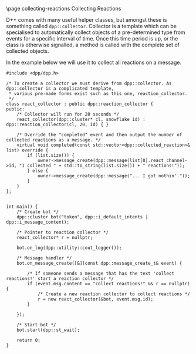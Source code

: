 \page collecting-reactions Collecting Reactions

D++ comes with many useful helper classes, but amongst these is something called `dpp::collector`. Collector is a template which can be specialised to automatically collect objects of a pre-determined type from events for a specific interval of time. Once this time period is up, or the class is otherwise signalled, a method is called with the complete set of collected objects.

In the example below we will use it to collect all reactions on a message.

~~~~~~~~~~{.cpp}
#include <dpp/dpp.h>

/* To create a collector we must derive from dpp::collector. As dpp::collector is a complicated template,
 * various pre-made forms exist such as this one, reaction_collector.
 */
class react_collector : public dpp::reaction_collector {
public:
	/* Collector will run for 20 seconds */
	react_collector(dpp::cluster* cl, snowflake id) : dpp::reaction_collector(cl, 20, id) { }

	/* Override the "completed" event and then output the number of collected reactions as a message. */
	virtual void completed(const std::vector<dpp::collected_reaction>& list) override {
		if (list.size()) {
			owner->message_create(dpp::message(list[0].react_channel->id, "I collected " + std::to_string(list.size()) + " reactions!"));
		} else {
			owner->message_create(dpp::message("... I got nothin'."));
		}
	}
};


int main() {
	/* Create bot */
	dpp::cluster bot("token", dpp::i_default_intents | dpp::i_message_content);

	/* Pointer to reaction collector */
	react_collector* r = nullptr;

    bot.on_log(dpp::utility::cout_logger());

	/* Message handler */
	bot.on_message_create([&](const dpp::message_create_t& event) {

		/* If someone sends a message that has the text 'collect reactions!' start a reaction collector */
		if (event.msg.content == "collect reactions!" && r == nullptr) {
			/* Create a new reaction collector to collect reactions */
			r = new react_collector(&bot, event.msg.id);
		}

	});

	/* Start bot */
	bot.start(dpp::st_wait);

	return 0;
}
~~~~~~~~~~

